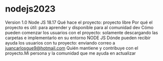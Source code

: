 # nodejs2023
Version 1.0
Node JS 18.17
Qué hace el proyecto: proyecto libre 
Por qué el proyecto es útil: para aprender y disponible para al comunidad dev
Cómo pueden comenzar los usuarios con el proyecto: solamente descargando las carpetas e implementarlo en su entorno NODE JS
Dónde pueden recibir ayuda los usuarios con tu proyecto: enviando correo a juancarlosgue9@hotmail.com
Quién mantiene y contribuye con el proyecto.Mi persona y la comunidad que me ayuda en actualizar
